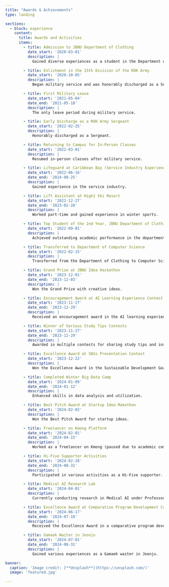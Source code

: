 ```yaml
---
title: "Awards & Achievements"
type: landing

sections:
  - block: experience
    content:
      title: Awards and Activities
      items:
        - title: Admission to JBNU Department of Clothing
          date_start: '2020-03-01'
          description: |
            Gained diverse experiences as a student in the Department of Clothing.

        - title: Enlistment in the 15th Division of the ROK Army
          date_start: '2020-10-05'
          description: |
            Began military service and was honorably discharged as a Sergeant.

        - title: First Military Leave
          date_start: '2021-05-04'
          date_end: '2021-05-18'
          description: |
            The only leave period during military service.

        - title: Early Discharge as a ROK Army Sergeant
          date_start: '2022-02-25'
          description: |
            Honorably discharged as a Sergeant.

        - title: Returning to Campus for In-Person Classes
          date_start: '2022-03-01'
          description: |
            Resumed in-person classes after military service.

        - title: Lifeguard at Caribbean Bay (Service Industry Experience)
          date_start: '2022-06-16'
          date_end: '2024-08-25'
          description: |
            Gained experience in the service industry.

        - title: Lift Assistant at High1 Ski Resort
          date_start: '2022-12-27'
          date_end: '2023-02-28'
          description: |
            Worked part-time and gained experience in winter sports.

        - title: Top Student of the 2nd Year, JBNU Department of Clothing
          date_start: '2022-09-01'
          description: |
            Achieved outstanding academic performance in the department.

        - title: Transferred to Department of Computer Science
          date_start: '2022-02-15'
          description: |
            Transferred from the Department of Clothing to Computer Science.

        - title: Grand Prize at JBNU Idea Hackathon
          date_start: '2023-12-01'
          date_end: '2023-12-03'
          description: |
            Won the Grand Prize with creative ideas.

        - title: Encouragement Award at AI Learning Experience Contest
          date_start: '2023-11-27'
          date_end: '2023-12-29'
          description: |
            Received an encouragement award in the AI learning experience contest.

        - title: Winner of Various Study Tips Contests
          date_start: '2023-11-27'
          date_end: '2023-12-29'
          description: |
            Awarded in multiple contests for sharing study tips and insights.

        - title: Excellence Award at SDGs Presentation Contest
          date_start: '2023-12-22'
          description: |
            Won the Excellence Award in the Sustainable Development Goals presentation contest.

        - title: Completed Winter Big Data Camp
          date_start: '2024-01-09'
          date_end: '2024-01-12'
          description: |
            Enhanced skills in data analysis and utilization.

        - title: Best Pitch Award at Startup Idea Makethon
          date_start: '2024-02-02'
          description: |
            Won the Best Pitch Award for startup ideas.

        - title: Freelancer on Kmong Platform
          date_start: '2024-02-01'
          date_end: '2024-04-15'
          description: |
            Worked as a freelancer on Kmong (paused due to academic commitments).

        - title: Hi-Five Supporter Activities
          date_start: '2024-02-28'
          date_end: '2024-08-31'
          description: |
            Participated in various activities as a Hi-Five supporter.

        - title: Medical AI Research Lab
          date_start: '2024-04-01'
          description: |
            Currently conducting research in Medical AI under Professor Kyung-Soo Lee.

        - title: Excellence Award at Comparative Program Development Contest
          date_start: '2024-06-17'
          date_end: '2024-07-10'
          description: |
            Received the Excellence Award in a comparative program development contest.

        - title: Gamaek Waiter in Jeonju
          date_start: '2024-07-01'
          date_end: '2024-08-31'
          description: |
            Gained various experiences as a Gamaek waiter in Jeonju.

banner:
  caption: 'Image credit: [**Unsplash**](https://unsplash.com/)'
  image: 'featured.jpg'

---
```

